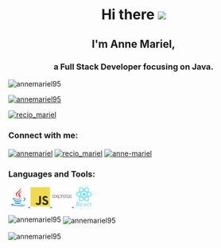 <h1 align="center">Hi there <img src="https://media.giphy.com/media/hvRJCLFzcasrR4ia7z/giphy.gif" width="29px"></h1>
<h2 align="center">I'm Anne Mariel,</h2>
<h3 align="center">a Full Stack Developer focusing on Java.</h3>

<p align="left"> <img src="https://komarev.com/ghpvc/?username=annemariel95&label=Profile%20views&color=0e75b6&style=flat" alt="annemariel95" /> </p>

<p align="left"> <a href="https://github.com/ryo-ma/github-profile-trophy"><img src="https://github-profile-trophy.vercel.app/?username=annemariel95" alt="annemariel95" /></a> </p>

<p align="left"> <a href="https://twitter.com/recio_mariel" target="blank"><img src="https://img.shields.io/twitter/follow/recio_mariel?logo=twitter&style=for-the-badge" alt="recio_mariel" /></a> </p>


<h3 align="left">Connect with me:</h3>
<p align="left">
<a href="https://dev.to/annemariel" target="blank"><img align="center" src="https://raw.githubusercontent.com/rahuldkjain/github-profile-readme-generator/master/src/images/icons/Social/devto.svg" alt="annemariel" height="30" width="40" /></a>
<a href="https://twitter.com/recio_mariel" target="blank"><img align="center" src="https://raw.githubusercontent.com/rahuldkjain/github-profile-readme-generator/master/src/images/icons/Social/twitter.svg" alt="recio_mariel" height="30" width="40" /></a>
<a href="https://linkedin.com/in/anne-mariel" target="blank"><img align="center" src="https://raw.githubusercontent.com/rahuldkjain/github-profile-readme-generator/master/src/images/icons/Social/linked-in-alt.svg" alt="anne-mariel" height="30" width="40" /></a>


<h3 align="left">Languages and Tools:</h3>
<p align="left">
    <a href="https://java.com" target="_blank" rel="noreferrer"> <img src="https://raw.githubusercontent.com/devicons/devicon/master/icons/java/java-original.svg" alt="express" width="40" height="40"/> </a>
    <a href="https://developer.mozilla.org/en-US/docs/Web/JavaScript" target="_blank" rel="noreferrer"> <img src="https://raw.githubusercontent.com/devicons/devicon/master/icons/javascript/javascript-original.svg" alt="javascript" width="40" height="40"/> </a>
    <a href="https://expressjs.com" target="_blank" rel="noreferrer"> <img src="https://raw.githubusercontent.com/devicons/devicon/master/icons/express/express-original-wordmark.svg" alt="express" width="40" height="40"/> </a>
   <a href="https://reactjs.org/" target="_blank" rel="noreferrer"> <img src="https://raw.githubusercontent.com/devicons/devicon/master/icons/react/react-original-wordmark.svg" alt="react" width="40" height="40"/> </a>
</p>

<p><img align="left" src="https://github-readme-stats.vercel.app/api/top-langs?username=annemariel95&show_icons=true&locale=en&layout=compact" alt="annemariel95" /></p>

<p>&nbsp;<img align="center" src="https://github-readme-stats.vercel.app/api?username=annemariel95&show_icons=true&locale=en" alt="annemariel95" /></p>

<p><img align="center" src="https://github-readme-streak-stats.herokuapp.com/?user=annemariel95&" alt="annemariel95" /></p>

